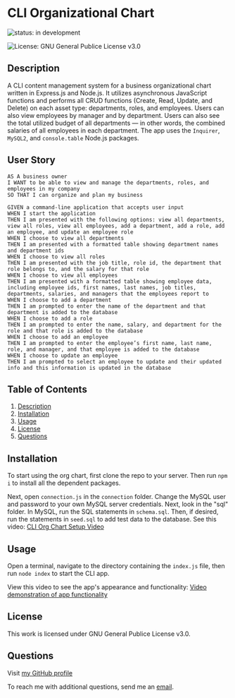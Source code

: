 # CLI Organizational Chart
![status: in development](https://img.shields.io/badge/status-version%201.0-green)

![License: GNU General Publice License v3.0](https://img.shields.io/badge/license-GNU%20General%20Publice%20License%20v3.0-yellowgreen)

## Description
A CLI content management system for a business organizational chart written in Express.js and Node.js. It utilizes asynchronous JavaScript functions and performs all CRUD functions (Create, Read, Update, and Delete) on each asset type: departments, roles, and employees. Users can also view employees by manager and by department. Users can also see the total utilized budget of all departments &mdash; in other words, the combined salaries of all employees in each department. The app uses the `Inquirer`, `MySQL2`, and `console.table` Node.js packages.

## User Story

```
AS A business owner
I WANT to be able to view and manage the departments, roles, and employees in my company
SO THAT I can organize and plan my business

GIVEN a command-line application that accepts user input
WHEN I start the application
THEN I am presented with the following options: view all departments, view all roles, view all employees, add a department, add a role, add an employee, and update an employee role
WHEN I choose to view all departments
THEN I am presented with a formatted table showing department names and department ids
WHEN I choose to view all roles
THEN I am presented with the job title, role id, the department that role belongs to, and the salary for that role
WHEN I choose to view all employees
THEN I am presented with a formatted table showing employee data, including employee ids, first names, last names, job titles, departments, salaries, and managers that the employees report to
WHEN I choose to add a department
THEN I am prompted to enter the name of the department and that department is added to the database
WHEN I choose to add a role
THEN I am prompted to enter the name, salary, and department for the role and that role is added to the database
WHEN I choose to add an employee
THEN I am prompted to enter the employee’s first name, last name, role, and manager, and that employee is added to the database
WHEN I choose to update an employee
THEN I am prompted to select an employee to update and their updated info and this information is updated in the database
```

## Table of Contents
1. [Description](#description)
2. [Installation](#installation)
3. [Usage](#usage)
4. [License](#license)
5. [Questions](#questions)

## Installation

To start using the org chart, first clone the repo to your server. Then run `npm i` to install all the dependent packages.

Next, open `connection.js` in the `connection` folder. Change the MySQL user and password to your own MySQL server credentials. Next, look in the "sql" folder. In MySQL, run the SQL statements in `schema.sql`. Then, if desired, run the statements in `seed.sql` to add test data to the database. See this video: [CLI Org Chart Setup Video](https://watch.screencastify.com/v/ciBp5YTB7ZR4eBz3H3fI)

## Usage

Open a terminal, navigate to the directory containing the `index.js` file, then run `node index` to start the CLI app.

View this video to see the app's appearance and functionality: [Video demonstration of app functionality](https://watch.screencastify.com/v/pkXctBxhowrDbVn2GB3j)

## License

This work is licensed under GNU General Publice License v3.0.

## Questions

Visit [my GitHub profile](https://github.com/mjamesd)

To reach me with additional questions, send me an [email](mailto:mjamesd@gmail.com).